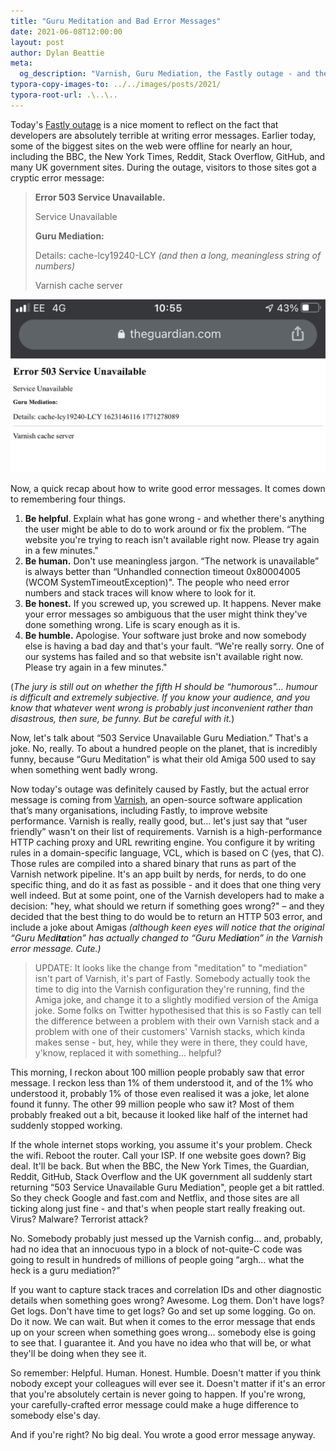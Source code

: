 ```yaml
---
title: "Guru Meditation and Bad Error Messages"
date: 2021-06-08T12:00:00
layout: post
author: Dylan Beattie
meta:
  og_description: "Varnish, Guru Mediation, the Fastly outage - and the art of writing good error messages."
typora-copy-images-to: ../../images/posts/2021/
typora-root-url: .\..\..
---
```


Today's [Fastly outage](https://www.theguardian.com/technology/2021/jun/08/massive-internet-outage-hits-websites-including-amazon-govuk-and-guardian-fastly) is a nice moment to reflect on the fact that developers are absolutely terrible at writing error messages. Earlier today, some of the biggest sites on the web were offline for nearly an hour, including the BBC, the New York Times, Reddit, Stack Overflow, GitHub, and many UK government sites. During the outage, visitors to those sites got a cryptic error message: 

> **Error 503 Service Unavailable.** 
>
> Service Unavailable
>
> **Guru Mediation:** 
>
> Details: cache-lcy19240-LCY *(and then a long, meaningless string of numbers)*
>
> Varnish cache server

![iPhone screenshot showing a Varnish cache error from the Guardian website](/images/posts/image-20210608142115007.png)

Now, a quick recap about how to write good error messages. It comes down to remembering four things.

1. **Be helpful**. Explain what has gone wrong - and whether there's anything the user might be able to do to work around or fix the problem. “The website you're trying to reach isn't available right now. Please try again in a few minutes."
2. **Be human.** Don't use meaningless jargon. “The network is unavailable” is always better than “Unhandled connection timeout 0x80004005 (WCOM SystemTimeoutException)". The people who need error numbers and stack traces will know where to look for it.
3. **Be honest.** If you screwed up, you screwed up. It happens. Never make your error messages so ambiguous that the user might think they've done something wrong. Life is scary enough as it is.
4. **Be humble.** Apologise. Your software just broke and now somebody else is having a bad day and that's your fault. “We're really sorry. One of our systems has failed and so that website isn't available right now. Please try again in a few minutes."

(*The jury is still out on whether the fifth H should be “humorous"... humour is difficult and extremely subjective. If you know your audience, and you know that whatever went wrong is probably just inconvenient rather than disastrous, then sure, be funny. But be careful with it.*)

Now, let's talk about “503 Service Unavailable Guru Mediation.” That's a joke. No, really. To about a hundred people on the planet, that is incredibly funny, because “Guru Meditation” is what their old Amiga 500 used to say when something went badly wrong.

Now today's outage was definitely caused by Fastly, but the actual error message is coming from [Varnish](https://varnish-cache.org/), an open-source software application that’s many organisations, including Fastly, to improve website performance. Varnish is really, really good, but... let's just say that “user friendly” wasn't on their list of requirements. Varnish is a high-performance HTTP caching proxy and URL rewriting engine. You configure it by writing rules in a domain-specific language, VCL, which is based on C (yes, that C). Those rules are compiled into a shared binary that runs as part of the Varnish network pipeline. It's an app built by nerds, for nerds, to do one specific thing, and do it as fast as possible - and it does that one thing very well indeed. But at some point, one of the Varnish developers had to make a decision: "hey, what should we return if something goes wrong?" – and they decided that the best thing to do would be to return an HTTP 503 error, and include a joke about Amigas *(although keen eyes will notice that the original “Guru Med**ita**tion” has actually changed to “Guru Med**ia**tion” in the Varnish error message. Cute.)*

> UPDATE: It looks like the change from "meditation" to "mediation" isn't part of Varnish, it's part of Fastly. Somebody actually took the time to dig into the Varnish configuration they're running, find the Amiga joke, and change it to a slightly modified version of the Amiga joke. Some folks on Twitter hypothesised that this is so Fastly can tell the difference between a problem with their own Varnish stack and a problem with one of their customers' Varnish stacks, which kinda makes sense - but, hey, while they were in there, they could have, y'know, replaced it with something… helpful?

This morning, I reckon about 100 million people probably saw that error message. I reckon less than 1% of them understood it, and of the 1% who understood it, probably 1% of those even realised it was a joke, let alone found it funny. The other 99 million people who saw it? Most of them probably freaked out a bit, because it looked like half of the internet had suddenly stopped working. 

If the whole internet stops working, you assume it's your problem. Check the wifi. Reboot the router. Call your ISP. If one website goes down? Big deal. It'll be back. But when the BBC, the New York Times, the Guardian, Reddit, GitHub, Stack Overflow and the UK government all suddenly start returning “503 Service Unavailable Guru Mediation", people get a bit rattled. So they check Google and fast.com and Netflix, and those sites are all ticking along just fine - and that's when people start really freaking out. Virus? Malware? Terrorist attack? 

No. Somebody probably just messed up the Varnish config… and, probably, had no idea that an innocuous typo in a block of not-quite-C code was going to result in hundreds of millions of people going “argh… what the heck is a guru mediation?”

If you want to capture stack traces and correlation IDs and other diagnostic details when something goes wrong? Awesome. Log them. Don't have logs? Get logs. Don't have time to get logs? Go and set up some logging. Go on. Do it now. We can wait. But when it comes to the error message that ends up on your screen when something goes wrong... somebody else is going to see that. I guarantee it. And you have no idea who that will be, or what they'll be doing when they see it. 

So remember: Helpful. Human. Honest. Humble. Doesn't matter if you think nobody except your colleagues will ever see it. Doesn't matter if it's an error that you're absolutely certain is never going to happen. If you're wrong, your carefully-crafted error message could make a huge difference to somebody else's day. 

And if you're right? No big deal. You wrote a good error message anyway.
